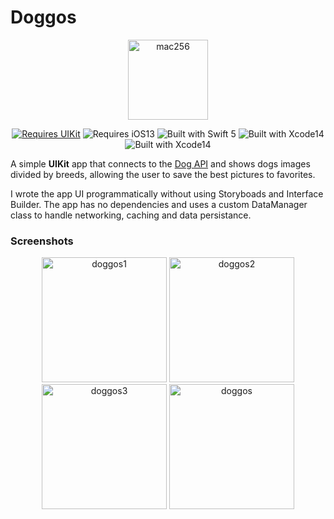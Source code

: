 # Doggos

<div align="center">

<img width="128" alt="mac256" src="https://user-images.githubusercontent.com/36189306/201691319-3d219e31-f656-4737-9ad1-12107c6ce69a.png">

[![Requires UIKit](https://img.shields.io/badge/requires-UIKit-orange?style=flat&logo=Swift)](https://developer.apple.com/documentation/uikit) ![Requires iOS13](https://img.shields.io/badge/requires-iOS13-orange?style=flat&logo=Swift) ![Built with Swift 5](https://img.shields.io/badge/Built%20with-Swift%205-informational?style=flat&logo=Swift) ![Built with Xcode14](https://img.shields.io/badge/Built%20with-Xcode%2014-informational?style=flat&logo=Xcode) ![Built with Xcode14](https://img.shields.io/badge/Tested%20on-iPhone%2014%20Pro-informational?style=flat&logo=Apple)

</div>

A simple **UIKit** app that connects to the [Dog API](https://dog.ceo/dog-api/) and shows dogs images divided by breeds, allowing the user to save the best pictures to favorites. 

I wrote the app UI programmatically without using Storyboads and Interface Builder. The app has no dependencies and uses a custom DataManager class to handle networking, caching and data persistance.

### Screenshots

<div align="center">

<img width="200" alt="doggos1" src="https://user-images.githubusercontent.com/36189306/201710356-e0db7f08-d696-40ed-bd73-d6894a527704.png">
<img width="200" alt="doggos2" src="https://user-images.githubusercontent.com/36189306/201710381-b3bd2765-e990-4872-ae4a-32fbf946d2c4.png">
<img width="200" alt="doggos3" src="https://user-images.githubusercontent.com/36189306/201710394-80b5f1c9-a771-4f15-9c1d-7b404189ceec.png">
<img width="200" alt="doggos" src="https://user-images.githubusercontent.com/36189306/201710402-79d0f72c-6465-4c73-9836-94ce2411538f.png">

</div>
